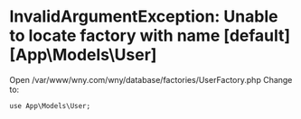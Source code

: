 # InvalidArgumentException: Unable to locate factory with name [default] [App\Models\User]
Open /var/www/wny.com/wny/database/factories/UserFactory.php
Change to:
````
use App\Models\User;
````